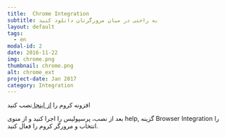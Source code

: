 ```yaml
---
title:  Chrome Integration
subtitle: به راحتی در میان مرورگرتان دانلود کنید
layout: default
tags:
  - en
modal-id: 2
date: 2016-11-22
img: chrome.png
thumbnail: chrome.png
alt: chrome_ext
project-date: Jan 2017
category: Integration
---
```


<p class="pabout" >
  افزونه کروم را 
  <a href="https://chrome.google.com/webstore/detail/persepolis-download-manag/legimlagjjoghkoedakdjhocbeomojao" target="_blank">
   از اینجا 
  </a>
  نصب کنید<br/>
  <p class="pabout">
  بعد از نصب، پرسپولیس را اجرا کنید و از منوی help, گزینه Browser Integration را انتخاب و مرورگر کروم را فعال کنید.
  </p>
